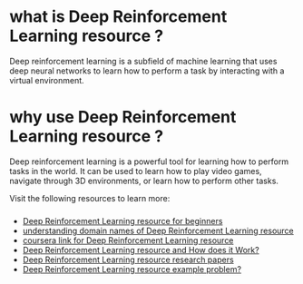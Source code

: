 # what is Deep Reinforcement Learning resource ?
Deep reinforcement learning is a subfield of machine learning that uses deep neural networks to learn how to perform a task by interacting with a virtual environment.
# why use Deep Reinforcement Learning resource ?
Deep reinforcement learning is a powerful tool for learning how to perform tasks in the world. It can be used to learn how to play video games, navigate through 3D environments, or learn how to perform other tasks.
 


 Visit the following resources to learn more:
### 


###

* [Deep Reinforcement Learning resource for beginners](https://wiki.pathmind.com/deep-reinforcement-learning)
* [understanding domain names of Deep Reinforcement Learning resource](https://www.v7labs.com/blog/deep-reinforcement-learning-guide)
* [coursera link for Deep Reinforcement Learning resource](https://in.coursera.org/specializations/reinforcement-learning)
* [Deep Reinforcement Learning resource and How does it Work?](https://www.synopsys.com/ai/what-is-reinforcement-learning.html)
* [Deep Reinforcement Learning resource research papers](https://ieeexplore.ieee.org/document/9718516)
* [Deep Reinforcement Learning resource example problem?](https://neptune.ai/blog/best-reinforcement-learning-tutorials-examples-projects-and-courses)









